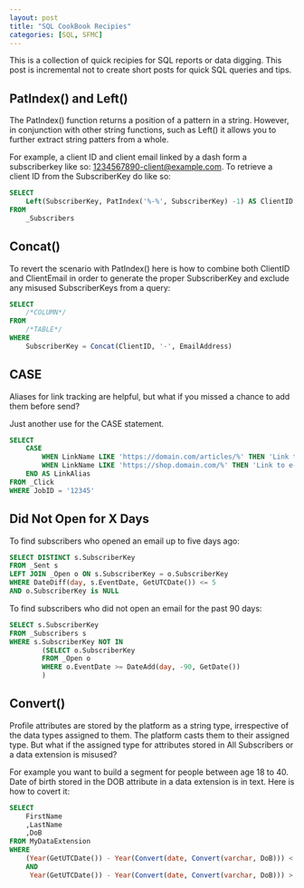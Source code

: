 ```yaml
---
layout: post
title: "SQL CookBook Recipies"
categories: [SQL, SFMC]
---
```


This is a collection of quick recipies for SQL reports or data digging. This post is incremental not to create short posts for quick SQL queries and tips.

## PatIndex() and Left()
The PatIndex() function returns a position of a pattern in a string. However, in conjunction with other string functions, such as Left() it allows you to further extract string patters from a whole. 

For example, a client ID and client email linked by a dash form a subscriberkey like so: 1234567890-client@example.com. To retrieve a client ID from the SubscriberKey do like so:

```sql
SELECT
    Left(SubscriberKey, PatIndex('%-%', SubscriberKey) -1) AS ClientID
FROM
    _Subscribers
```

## Concat()
To revert the scenario with PatIndex() here is how to combine both ClientID and ClientEmail in order to generate the proper SubscriberKey and exclude any misused SubscriberKeys from a query:

```sql
SELECT
    /*COLUMN*/
FROM
    /*TABLE*/
WHERE
    SubscriberKey = Concat(ClientID, '-', EmailAddress)
```

## CASE
Aliases for link tracking are helpful, but what if you missed a chance to add them before send?

Just another use for the CASE statement. 

```sql
SELECT
    CASE
        WHEN LinkName LIKE 'https://domain.com/articles/%' THEN 'Link to an article'
        WHEN LinkName LIKE 'https://shop.domain.com/%' THEN 'Link to e-commerce'
    END AS LinkAlias
FROM _Click
WHERE JobID = '12345'
```

## Did Not Open for X Days
To find subscribers who opened an email up to five days ago:

```sql
SELECT DISTINCT s.SubscriberKey
FROM _Sent s
LEFT JOIN _Open o ON s.SubscriberKey = o.SubscriberKey
WHERE DateDiff(day, s.EventDate, GetUTCDate()) <= 5
AND o.SubscriberKey is NULL
```

To find subscribers who did not open an email for the past 90 days:

```sql
SELECT s.SubscriberKey
FROM _Subscribers s
WHERE s.SubscriberKey NOT IN
        (SELECT o.SubscriberKey
        FROM _Open o
        WHERE o.EventDate >= DateAdd(day, -90, GetDate())     
        )
```

## Convert()
Profile attributes are stored by the platform as a string type, irrespective of the data types assigned to them. The platform casts them to their assigned type. But what if the assigned type for attributes stored in All Subscribers or a data extension is misused?

For example you want to build a segment for people between age 18 to 40. Date of birth stored in the DOB attribute in a data extension is in text. Here is how to covert it:

```sql
SELECT
    FirstName
    ,LastName
    ,DoB
FROM MyDataExtension
WHERE
    (Year(GetUTCDate()) - Year(Convert(date, Convert(varchar, DoB))) < 41 
    AND
     Year(GetUTCDate()) - Year(Convert(date, Convert(varchar, DoB))) > 17)
```